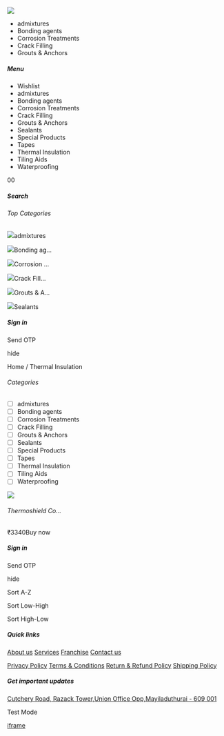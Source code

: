![](https://shop.buildingdoctor.org/assets/logo/logo.png)

- admixtures
- Bonding agents
- Corrosion Treatments
- Crack Filling
- Grouts & Anchors

##### Menu

- Wishlist
- admixtures
- Bonding agents
- Corrosion Treatments
- Crack Filling
- Grouts & Anchors
- Sealants
- Special Products
- Tapes
- Thermal Insulation
- Tiling Aids
- Waterproofing

00

##### Search

###### Top Categories

![](https://buildingdoctor.owncart.shop/uploads/images/QfHQVCHMYR-admixtures.webp)admixtures

![](https://buildingdoctor.owncart.shop/uploads/images/sbNC4HDxB0-bonding.webp)Bonding ag...

![](https://buildingdoctor.owncart.shop/uploads/images/uxaMupeDIW-corrosion.webp)Corrosion ...

![](https://buildingdoctor.owncart.shop/uploads/images/a6EbTDFSTi-crackfill.webp)Crack Fill...

![](https://buildingdoctor.owncart.shop/uploads/images/IpB4TYeIpp-grouts.webp)Grouts & A...

![](https://buildingdoctor.owncart.shop/uploads/images/f8UnNtmirG-sealant.webp)Sealants

##### Sign in

Send OTP

hide

Home /  Thermal Insulation

###### Categories

- [ ]  admixtures
- [ ]  Bonding agents
- [ ]  Corrosion Treatments
- [ ]  Crack Filling
- [ ]  Grouts & Anchors
- [ ]  Sealants
- [ ]  Special Products
- [ ]  Tapes
- [ ]  Thermal Insulation
- [ ]  Tiling Aids
- [ ]  Waterproofing

![](https://buildingdoctor.owncart.shop/uploads/images/zEKKw5xPht-thermoshield-coat.webp)

###### Thermoshield Co...

₹3340Buy now

##### Sign in

Send OTP

hide

Sort A-Z

Sort Low-High

Sort High-Low

##### Quick links

[About us](https://buildingdoctor.org/about-us) [Services](https://buildingdoctor.org/services) [Franchise](https://buildingdoctor.org/franchise) [Contact us](https://buildingdoctor.org/contact-us)

[Privacy Policy](https://buildingdoctor.org/privacy-policy) [Terms & Conditions](https://buildingdoctor.org/terms-and-conditions) [Return & Refund Policy](https://buildingdoctor.org/return-and-refund-policy) [Shipping Policy](https://buildingdoctor.org/shipping-policy)

##### Get important updates

[Cutchery Road, Razack Tower,Union Office Opp,Mayiladuthurai - 609 001](https://maps.app.goo.gl/jkQC3bnPuc6ong5N7)

Test Mode

[iframe](https://api.razorpay.com/v1/checkout/public?traffic_env=production&build=69396638ce57670bf0fec90e74ec3e190d7d5f55&build_v1=368703ca18df4bd6071ae944791cd8870683687b&checkout_v2=1&new_session=1)